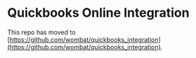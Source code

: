 # Quickbooks Online Integration

This repo has moved to [https://github.com/wombat/quickbooks_integration](https://github.com/wombat/quickbooks_integration).
